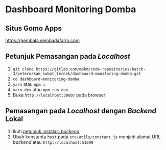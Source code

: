 # Dashboard Monitoring Domba

## Situs Gomo Apps
https://gembala.sembadafarm.com

## Petunjuk Pemasangan pada _Localhost_
1. `git clone https://gitlab.com/mbkm/code-repositories/batch-3/peternakan_sobat_ternak/dashboard-monitoring-domba.git`
2. `cd dashboard-monitoring-domba`
3. `yarn` atau `npm i`
4. `yarn dev` atau `npm run dev`
5. Buka `http://localhost:3000/` pada browser

## Pemasangan pada _Localhost_ dengan _Backend_ Lokal
1. Ikuti [petunjuk instalasi _backend_](https://gitlab.com/mbkm/code-repositories/batch-3/peternakan_sobat_ternak/BackEnd_GembalaApps#instalasi)
2. Ubah konstanta `host` pada `src/utils/constant.js` menjadi alamat URL _backend_ atau `http://localhost:51009`
